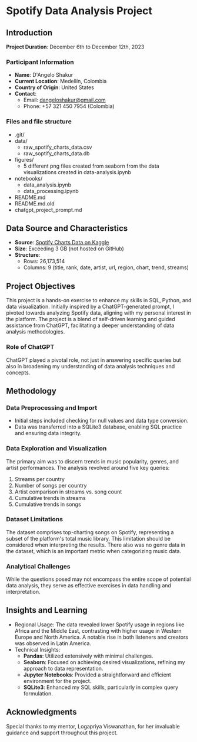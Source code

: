 # Spotify Data Analysis Project

## Introduction
**Project Duration**: December 6th to December 12th, 2023

### Participant Information
- **Name**: D'Angelo Shakur
- **Current Location**: Medellín, Colombia
- **Country of Origin**: United States
- **Contact**: 
  - Email: dangeloshakur@gmail.com
  - Phone: +57 321 450 7954 (Colombia)

### Files and file structure
- .git/
- data/
    - raw_spotify_charts_data.csv
    - raw_soptify_charts_data.db
- figures/
    - 5 different png files created from seaborn from the data visualizations created in data-analysis.ipynb
- notebooks/
    - data_analysis.ipynb
    - data_processing.ipynb
- README.md
- README.md.old
- chatgpt_project_prompt.md

## Data Source and Characteristics
- **Source**: [Spotify Charts Data on Kaggle](https://www.kaggle.com/datasets/dhruvildave/spotify-charts)
- **Size**: Exceeding 3 GB (not hosted on GitHub)
- **Structure**: 
  - Rows: 26,173,514
  - Columns: 9 (title, rank, date, artist, url, region, chart, trend, streams)

## Project Objectives
This project is a hands-on exercise to enhance my skills in SQL, Python, and data visualization. Initially inspired by a ChatGPT-generated prompt, I pivoted towards analyzing Spotify data, aligning with my personal interest in the platform. The project is a blend of self-driven learning and guided assistance from ChatGPT, facilitating a deeper understanding of data analysis methodologies.

### Role of ChatGPT
ChatGPT played a pivotal role, not just in answering specific queries but also in broadening my understanding of data analysis techniques and concepts.

## Methodology
### Data Preprocessing and Import
- Initial steps included checking for null values and data type conversion.
- Data was transferred into a SQLite3 database, enabling SQL practice and ensuring data integrity.

### Data Exploration and Visualization
The primary aim was to discern trends in music popularity, genres, and artist performances. The analysis revolved around five key queries:
1. Streams per country
2. Number of songs per country
3. Artist comparison in streams vs. song count
4. Cumulative trends in streams
5. Cumulative trends in songs

### Dataset Limitations
The dataset comprises top-charting songs on Spotify, representing a subset of the platform's total music library. This limitation should be considered when interpreting the results. There also was no genre data in the dataset, which is an important metric when categorizing music data.

### Analytical Challenges
While the questions posed may not encompass the entire scope of potential data analysis, they serve as effective exercises in data handling and interpretation.

## Insights and Learning
- Regional Usage: The data revealed lower Spotify usage in regions like Africa and the Middle East, contrasting with higher usage in Western Europe and North America. A notable rise in both listeners and creators was observed in Latin America.
- Technical Insights: 
  - **Pandas**: Utilized extensively with minimal challenges.
  - **Seaborn**: Focused on achieving desired visualizations, refining my approach to data representation.
  - **Jupyter Notebooks**: Provided a straightforward and efficient environment for the project.
  - **SQLite3**: Enhanced my SQL skills, particularly in complex query formulation.

## Acknowledgments
Special thanks to my mentor, Logapriya Viswanathan, for her invaluable guidance and support throughout this project.